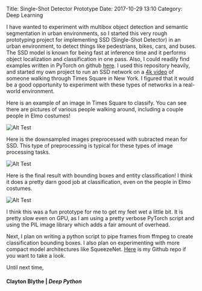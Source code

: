 Title: Single-Shot Detector Prototype
Date: 2017-10-29 13:10
Category: Deep Learning 

I have wanted to experiment with multibox object detection and semantic segmentation in urban environments, so I started this very rough prototyping project for implementing SSD (Single-Shot Detector) in an urban environment, to detect things like pedestrians, bikes, cars, and buses. The SSD model is known for being fast at inference time and it performs object localization and classification in one pass. Also, I could readily find examples written in PyTorch on github [here](https://github.com/amdegroot/ssd.pytorch). I used this repository heavily, and
started my own project to run an SSD network on a [4k video](https://www.youtube.com/watch?v=Kk26RfjhFz0) of someone walking through Times Square in New York. I figured that it would be a good opportunity to experiment with these types of networks in a real-world environment. 

Here is an example of an image in Times Square to classify. You can see there are pictures of various people walking around, including a couple people in Elmo costumes! 

![Alt Test](http://deepython.com/images/elmo.png)

Here is the downsampled images preprocessed with subracted mean for SSD. This type of preprocessing is typical for these types of image processing tasks.

![Alt Test](http://deepython.com/images/condensed_rgb_elmo.png)

Here is the final result with bounding boxes and entity classification! I think it does a pretty darn good job at classification, even on the people in Elmo costumes.  

![Alt Test](http://deepython.com/images/elmo_boxed.png)

I think this was a fun prototype for me to get my feet wet a little bit. It is pretty slow even on GPU, as I am using a pretty verbose PyTorch script and using the PIL image library which adds a fair amount of overhead. 

Next, I plan on writing a python script to pipe frames from ffmpeg to create classification bounding boxes. I also plan on experimenting with more compact model architectures like SqueezeNet. [Here](https://github.com/claytonblythe/citywatch) is my Github repo if you want to take a look. 

Until next time,
#### Clayton Blythe | *Deep Python*
